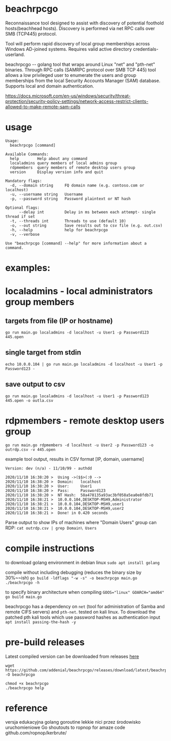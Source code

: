 # beachrpcgo
Reconnaissance tool designed to assist with discovery of potential foothold hosts(beachhead hosts). Discovery is performed via net RPC calls over SMB (TCP445) protocol.

Tool will perform rapid discovery of local group memberships across Windows AD-joined systems. Requires valid active directory credentials- userland.



beachrpcgo -- golang tool that wraps around Linux "net" and "pth-net" binaries. Through RPC calls (SAMRPC protocol over SMB TCP 445) tool allows a low privileged user to enumerate the users and group memberships from the local Security Accounts Manager (SAM) database. Supports local and domain authentication. 

https://docs.microsoft.com/en-us/windows/security/threat-protection/security-policy-settings/network-access-restrict-clients-allowed-to-make-remote-sam-calls


# usage

```
Usage:
  beachrpcgo [command]

Available Commands:
  help        Help about any command
  localadmins query members of local admins group
  rdpmembers  query members of remote desktop users group
  version     Display version info and quit
```

```
Mandatory flags:
  -d, --domain string     FQ domain name (e.g. contoso.com or localhost)
  -u, --username string   Username
  -p, --password string   Password plaintext or NT hash

Optional flags:
      --delay int         Delay in ms between each attempt- single thread if set
  -t, --threads int       Threads to use (default 10)
  -o, --out string        Save results out to csv file (e.g. out.csv)
  -h, --help              help for beachrpcgo
  -v, --verbose

Use "beachrpcgo [command] --help" for more information about a command.  
```


# examples:
# localadmins - local administrators group members
## targets from file (IP or hostname)
```
go run main.go localadmins -d localhost -u User1 -p Password123 445.open
```

## single target from stdin
```
echo 10.0.0.104 | go run main.go localadmins -d localhost -u User1 -p Password123 -
```

## save output to csv
```
go run main.go localadmins -d localhost -u User1 -p Password123 445.open -o outla.csv
```

# rdpmembers - remote desktop users group
```
go run main.go rdpmembers -d localhost -u User2 -p Password123 -o outrdp.csv -v 445.open
```

example tool output, results in CSV format [IP, domain, username]
```
Version: dev (n/a) - 11/10/99 - authdd

2020/11/10 16:38:20 >  Using ->($$>(:0 -->
2020/11/10 16:38:20 >  Domain:   localhost
2020/11/10 16:38:20 >  User:     User1
2020/11/10 16:38:20 >  Pass:     Password123
2020/11/10 16:38:20 >  NT Hash:  58a478135a93ac3bf058a5ea0e8fdb71
2020/11/10 16:38:21 >  10.0.0.104,DESKTOP-MSH9,Administrator
2020/11/10 16:38:21 >  10.0.0.104,DESKTOP-MSH9,user1
2020/11/10 16:38:21 >  10.0.0.104,DESKTOP-MSH9,user2
2020/11/10 16:38:21 >  Done! in 0.420 seconds
```
Parse output to show IPs of machines where "Domain Users" group can RDP:
`cat outrdp.csv | grep Domain\ Users`

# compile instructions
to download golang environment in debian linux `sudo apt install golang`

compile without including debugging (reduces the binary size by 30%~~ish)
`go build -ldflags "-w -s" -o beachrpcgo main.go`
`./beachrpcgo -h`

to specify binary architecture when compiling
`GOOS="linux" GOARCH="amd64" go build main.go`

beachrpcgo has a dependency on `net` (tool for administration of Samba and remote CIFS servers) and `pth-net`. tested on kali linux.
To download the patched pth kali tools which use password hashes as authentication input `apt install passing-the-hash -y`

# pre-build releases
Latest compiled version can be downloaded from releases [here](https://github.com/addenial/beachrpcgo/releases)

```
wget https://github.com/addenial/beachrpcgo/releases/download/latest/beachrpcgo -O beachrpcgo

chmod +x beachrpcgo
./beachrpcgo help
```
# reference
versja edukacyjna golang
goroutine lekkie nici przez środowisko uruchomieniowe Go
shoutouts to ropnop for amaze code github.com/ropnop/kerbrute/
